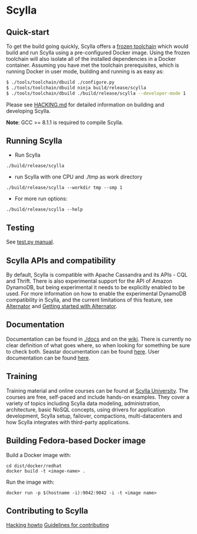 # Scylla

## Quick-start

To get the build going quickly, Scylla offers a [frozen toolchain](tools/toolchain/README.md)
which would build and run Scylla using a pre-configured Docker image.
Using the frozen toolchain will also isolate all of the installed
dependencies in a Docker container.
Assuming you have met the toolchain prerequisites, which is running
Docker in user mode, building and running is as easy as:

```bash
$ ./tools/toolchain/dbuild ./configure.py
$ ./tools/toolchain/dbuild ninja build/release/scylla
$ ./tools/toolchain/dbuild ./build/release/scylla --developer-mode 1
 ```

Please see [HACKING.md](HACKING.md) for detailed information on building and developing Scylla.

**Note**: GCC >= 8.1.1 is required to compile Scylla.

## Running Scylla

* Run Scylla
```
./build/release/scylla

```

* run Scylla with one CPU and ./tmp as work directory

```
./build/release/scylla --workdir tmp --smp 1
```

* For more run options:
```
./build/release/scylla --help
```

## Testing

See [test.py manual](docs/testing.md).

## Scylla APIs and compatibility
By default, Scylla is compatible with Apache Cassandra and its APIs - CQL and
Thrift. There is also experimental support for the API of Amazon DynamoDB,
but being experimental it needs to be explicitly enabled to be used. For more
information on how to enable the experimental DynamoDB compatibility in Scylla,
and the current limitations of this feature, see
[Alternator](docs/alternator/alternator.md) and
[Getting started with Alternator](docs/alternator/getting-started.md).

## Documentation

Documentation can be found in [./docs](./docs) and on the
[wiki](https://github.com/scylladb/scylla/wiki). There is currently no clear
definition of what goes where, so when looking for something be sure to check
both.
Seastar documentation can be found [here](http://docs.seastar.io/master/index.html).
User documentation can be found [here](https://docs.scylladb.com/).

## Training 

Training material and online courses can be found at [Scylla University](https://university.scylladb.com/). 
The courses are free, self-paced and include hands-on examples. They cover a variety of topics including Scylla data modeling, 
administration, architecture, basic NoSQL concepts, using drivers for application development, Scylla setup, failover, compactions, 
multi-datacenters and how Scylla integrates with third-party applications.

## Building Fedora-based Docker image

Build a Docker image with:

```
cd dist/docker/redhat
docker build -t <image-name> .
```

Run the image with:

```
docker run -p $(hostname -i):9042:9042 -i -t <image name>
```

## Contributing to Scylla

[Hacking howto](HACKING.md)
[Guidelines for contributing](CONTRIBUTING.md)
